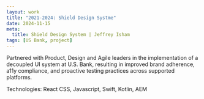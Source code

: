 ```yaml
---
layout: work
title: "2021-2024: Shield Design Systme"
date: 2024-11-15
meta:
  title: Shield Design System | Jeffrey Isham
tags: [US Bank, project]
---
```


<p>Partnered with Product, Design and Agile leaders in the implementation of a decoupled UI system at U.S. Bank, resulting in improved brand adherence, a11y compliance, and proactive testing practices across supported platforms.</p>
<p class="small">Technologies: React CSS, Javascript, Swift, Kotlin, AEM</p>
